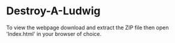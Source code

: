 # Destroy-A-Ludwig
To view the webpage download and extract the ZIP file then open 'Index.html' in your browser of choice.

